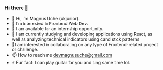 ### Hi there 👋
- 👋 Hi, I’m Magnus Uche (ukjunior).
- 👀 I’m interested in Frontend Web Dev.
- 🔭 I am available for an internship opportunity.
- 🌱 I am currently studying and developing applications using React, as well as analyzing technical indicators using cand stick patterns.
- 💞️I am interested in collaborating on any type of Frontend-related project or challenge.
- 📫 How to reach me devmagnusuche@gmail.com
- ⚡ Fun fact: I can play guitar for you and sing same time lol.
<!--
**UkJunior/UkJunior** is a ✨ _special_ ✨ repository because its `README.md` (this file) appears on your GitHub profile.

Here are some ideas to get you started:

a00/README.md
-->

